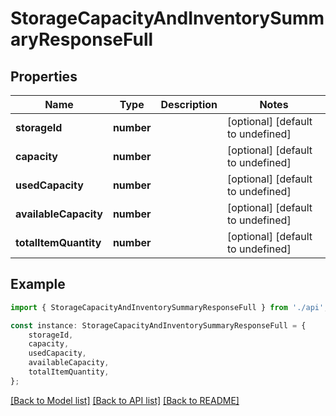 # StorageCapacityAndInventorySummaryResponseFull


## Properties

Name | Type | Description | Notes
------------ | ------------- | ------------- | -------------
**storageId** | **number** |  | [optional] [default to undefined]
**capacity** | **number** |  | [optional] [default to undefined]
**usedCapacity** | **number** |  | [optional] [default to undefined]
**availableCapacity** | **number** |  | [optional] [default to undefined]
**totalItemQuantity** | **number** |  | [optional] [default to undefined]

## Example

```typescript
import { StorageCapacityAndInventorySummaryResponseFull } from './api';

const instance: StorageCapacityAndInventorySummaryResponseFull = {
    storageId,
    capacity,
    usedCapacity,
    availableCapacity,
    totalItemQuantity,
};
```

[[Back to Model list]](../README.md#documentation-for-models) [[Back to API list]](../README.md#documentation-for-api-endpoints) [[Back to README]](../README.md)
